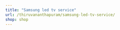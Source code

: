 ```yaml
---
title: "Samsung led tv service"
url: /thiruvananthapuram/samsung-led-tv-service/
shop: shop
---
```

